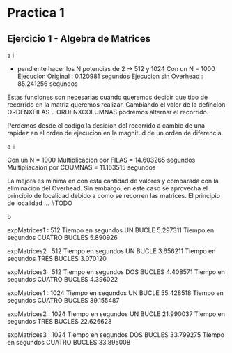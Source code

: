 # Practica 1

## Ejercicio 1 - Algebra de Matrices

a i

- pendiente hacer los N potencias de 2 -> 512 y 1024
Con un N = 1000
Ejecucion Original : 0.120981 segundos
Ejecucion sin Overhead : 85.241256 segundos

Estas funciones son necesarias cuando queremos decidir que tipo de recorrido en la matriz queremos realizar.
Cambiando el valor de la defincion ORDENXFILAS u ORDENXCOLUMNAS podremos alternar el recorrido.

Perdemos desde el codigo la desicion del recorrido a cambio de una rapidez en el orden de ejecucion en la magnitud de un orden de diferencia.

a ii

Con un N = 1000
Multiplicacion por FILAS = 14.603265 segundos
Multipliacaion por COUMNAS = 11.163515 segundos

La mejora es minima en con esta cantidad de valores y comparada con la eliminacion del Overhead.
Sin embargo, en este caso se aprovecha el principio de localidad debido a como se recorren las matrices.
El principio de localidad ... #TODO

b

expMatrices1 : 512
Tiempo en segundos UN BUCLE 5.297311 
Tiempo en segundos CUATRO BUCLES 5.890926 


expMatrices2 : 512
Tiempo en segundos UN BUCLE 3.656211 
Tiempo en segundos TRES BUCLES 3.070120 

expMatrices3 : 512
Tiempo en segundos DOS BUCLES 4.408571 
Tiempo en segundos CUATRO BUCLES 4.396022 

expMatrices1 : 1024
Tiempo en segundos UN BUCLE 55.428518 
Tiempo en segundos CUATRO BUCLES 39.155487 

expMatrices2 : 1024
Tiempo en segundos UN BUCLE 21.990037 
Tiempo en segundos TRES BUCLES 22.626628 

expMatrices3 : 1024
Tiempo en segundos DOS BUCLES 33.799275 
Tiempo en segundos CUATRO BUCLES 33.895008 


